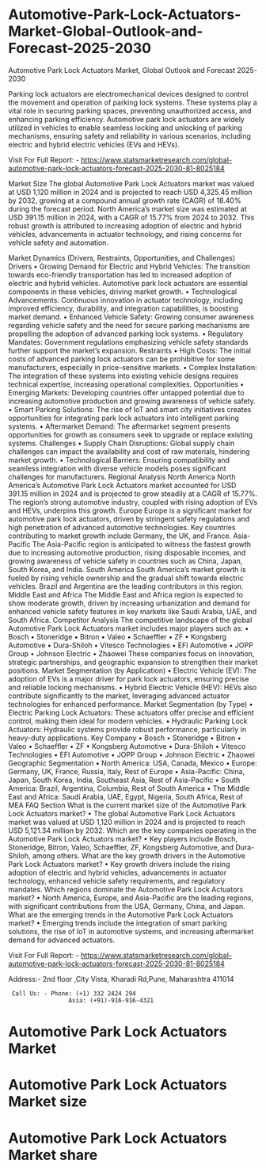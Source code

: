 # Automotive-Park-Lock-Actuators-Market-Global-Outlook-and-Forecast-2025-2030

Automotive Park Lock Actuators Market, Global Outlook and Forecast 2025-2030

Parking lock actuators are electromechanical devices designed to control the movement and operation of parking lock systems. These systems play a vital role in securing parking spaces, preventing unauthorized access, and enhancing parking efficiency. Automotive park lock actuators are widely utilized in vehicles to enable seamless locking and unlocking of parking mechanisms, ensuring safety and reliability in various scenarios, including electric and hybrid electric vehicles (EVs and HEVs).

Visit For Full Report: - https://www.statsmarketresearch.com/global-automotive-park-lock-actuators-forecast-2025-2030-81-8025184

Market Size
The global Automotive Park Lock Actuators market was valued at USD 1,120 million in 2024 and is projected to reach USD 4,325.45 million by 2032, growing at a compound annual growth rate (CAGR) of 18.40% during the forecast period.
North America’s market size was estimated at USD 391.15 million in 2024, with a CAGR of 15.77% from 2024 to 2032.
This robust growth is attributed to increasing adoption of electric and hybrid vehicles, advancements in actuator technology, and rising concerns for vehicle safety and automation.
 
Market Dynamics (Drivers, Restraints, Opportunities, and Challenges)
Drivers
•	Growing Demand for Electric and Hybrid Vehicles: The transition towards eco-friendly transportation has led to increased adoption of electric and hybrid vehicles. Automotive park lock actuators are essential components in these vehicles, driving market growth.
•	Technological Advancements: Continuous innovation in actuator technology, including improved efficiency, durability, and integration capabilities, is boosting market demand.
•	Enhanced Vehicle Safety: Growing consumer awareness regarding vehicle safety and the need for secure parking mechanisms are propelling the adoption of advanced parking lock systems.
•	Regulatory Mandates: Government regulations emphasizing vehicle safety standards further support the market’s expansion.
Restraints
•	High Costs: The initial costs of advanced parking lock actuators can be prohibitive for some manufacturers, especially in price-sensitive markets.
•	Complex Installation: The integration of these systems into existing vehicle designs requires technical expertise, increasing operational complexities.
Opportunities
•	Emerging Markets: Developing countries offer untapped potential due to increasing automotive production and growing awareness of vehicle safety.
•	Smart Parking Solutions: The rise of IoT and smart city initiatives creates opportunities for integrating park lock actuators into intelligent parking systems.
•	Aftermarket Demand: The aftermarket segment presents opportunities for growth as consumers seek to upgrade or replace existing systems.
Challenges
•	Supply Chain Disruptions: Global supply chain challenges can impact the availability and cost of raw materials, hindering market growth.
•	Technological Barriers: Ensuring compatibility and seamless integration with diverse vehicle models poses significant challenges for manufacturers.
Regional Analysis
North America
North America’s Automotive Park Lock Actuators market accounted for USD 391.15 million in 2024 and is projected to grow steadily at a CAGR of 15.77%. The region’s strong automotive industry, coupled with rising adoption of EVs and HEVs, underpins this growth.
Europe
Europe is a significant market for automotive park lock actuators, driven by stringent safety regulations and high penetration of advanced automotive technologies. Key countries contributing to market growth include Germany, the UK, and France.
Asia-Pacific
The Asia-Pacific region is anticipated to witness the fastest growth due to increasing automotive production, rising disposable incomes, and growing awareness of vehicle safety in countries such as China, Japan, South Korea, and India.
South America
South America’s market growth is fueled by rising vehicle ownership and the gradual shift towards electric vehicles. Brazil and Argentina are the leading contributors in this region.
Middle East and Africa
The Middle East and Africa region is expected to show moderate growth, driven by increasing urbanization and demand for enhanced vehicle safety features in key markets like Saudi Arabia, UAE, and South Africa.
Competitor Analysis
The competitive landscape of the global Automotive Park Lock Actuators market includes major players such as:
•	Bosch
•	Stoneridge
•	Bitron
•	Valeo
•	Schaeffler
•	ZF
•	Kongsberg Automotive
•	Dura-Shiloh
•	Vitesco Technologies
•	EFI Automotive
•	JOPP Group
•	Johnson Electric
•	Zhaowei
These companies focus on innovation, strategic partnerships, and geographic expansion to strengthen their market positions.
Market Segmentation (by Application)
•	Electric Vehicle (EV): The adoption of EVs is a major driver for park lock actuators, ensuring precise and reliable locking mechanisms.
•	Hybrid Electric Vehicle (HEV): HEVs also contribute significantly to the market, leveraging advanced actuator technologies for enhanced performance.
Market Segmentation (by Type)
•	Electric Parking Lock Actuators: These actuators offer precise and efficient control, making them ideal for modern vehicles.
•	Hydraulic Parking Lock Actuators: Hydraulic systems provide robust performance, particularly in heavy-duty applications.
Key Company
•	Bosch
•	Stoneridge
•	Bitron
•	Valeo
•	Schaeffler
•	ZF
•	Kongsberg Automotive
•	Dura-Shiloh
•	Vitesco Technologies
•	EFI Automotive
•	JOPP Group
•	Johnson Electric
•	Zhaowei
Geographic Segmentation
•	North America: USA, Canada, Mexico
•	Europe: Germany, UK, France, Russia, Italy, Rest of Europe
•	Asia-Pacific: China, Japan, South Korea, India, Southeast Asia, Rest of Asia-Pacific
•	South America: Brazil, Argentina, Columbia, Rest of South America
•	The Middle East and Africa: Saudi Arabia, UAE, Egypt, Nigeria, South Africa, Rest of MEA
FAQ Section
What is the current market size of the Automotive Park Lock Actuators market?
•	The global Automotive Park Lock Actuators market was valued at USD 1,120 million in 2024 and is projected to reach USD 5,121.34 million by 2032.
Which are the key companies operating in the Automotive Park Lock Actuators market?
•	Key players include Bosch, Stoneridge, Bitron, Valeo, Schaeffler, ZF, Kongsberg Automotive, and Dura-Shiloh, among others.
What are the key growth drivers in the Automotive Park Lock Actuators market?
•	Key growth drivers include the rising adoption of electric and hybrid vehicles, advancements in actuator technology, enhanced vehicle safety requirements, and regulatory mandates.
Which regions dominate the Automotive Park Lock Actuators market?
•	North America, Europe, and Asia-Pacific are the leading regions, with significant contributions from the USA, Germany, China, and Japan.
What are the emerging trends in the Automotive Park Lock Actuators market?
•	Emerging trends include the integration of smart parking solutions, the rise of IoT in automotive systems, and increasing aftermarket demand for advanced actuators.

Visit For Full Report: - https://www.statsmarketresearch.com/global-automotive-park-lock-actuators-forecast-2025-2030-81-8025184

Address:- 2nd floor ,City Vista, Kharadi Rd,Pune, Maharashtra 411014

     Call Us: - Phone: (+1) 332 2424 294
                     Asia: (+91)-916-916-4321


# Automotive Park Lock Actuators Market
# Automotive Park Lock Actuators Market size
# Automotive Park Lock Actuators Market share
